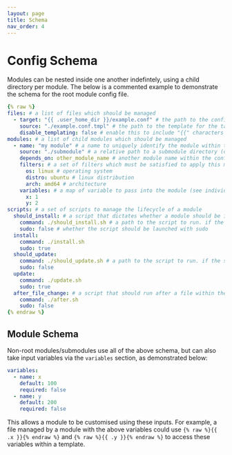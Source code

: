 ```yaml
---
layout: page
title: Schema
nav_order: 4
---
```


# Config Schema

Modules can be nested inside one another indefintely, using a child directory per module. The below is a commented example to demonstrate the schema for the root module config file.

```yaml
{% raw %}
files: # a list of files which should be managed
  - target: "{{ .user_home_dir }}/example.conf" # the path to the config file to manage
    source: "./example.conf.tmpl" # the path to the template for the targeted template file 
    disable_templating: false # enable this to include "{{" characters in your config files without having to escape them.
modules: # a list of child modules which should be managed
  - name: "my module" # a name to uniquely identify the module within the config file
    source: "./submodule" # a relative path to a submodule directory (or a url, or a builtin module identifier)
    depends_on: other_module_name # another module name within the config file that should be applied before this one
    filters: # a set of filters which must be satisfied to apply this module
      os: linux # operating system
      distro: ubuntu # linux distribution
      arch: amd64 # architecture
    variables: # a map of variable to pass into the module (see individual module docs)
      x: 1
      y: 2
scripts: # a set of scripts to manage the lifecycle of a module
  should_install: # a script that dictates whether a module should be installed (i.e. whether the install script should be run)
    command: ./should_install.sh # a path to the script to run. if the script exits with status '0', the module should be installed
    sudo: false # whether the script should be launched with sudo
  install:
    command: ./install.sh
    sudo: true
  should_update:
    command: ./should_update.sh # a path to the script to run. if the script exits with status '0', the module should be updated
    sudo: false
  update:
    command: ./update.sh
    sudo: true
  after_file_change: # a script that should run after a file within the "files" list is written
    command: ./after.sh
    sudo: false
{% endraw %}
```

## Module Schema

Non-root modules/submodules use all of the above schema, but can also take input variables via the `variables` section, as demonstrated below:

```yaml
variables:
  - name: x
    default: 100
    required: false
  - name: y
    default: 200
    required: false
```

This allows a module to be customised using these inputs. For example, a file managed by a module with the above variables could use `{% raw %}{{ .x }}{% endraw %}` and `{% raw %}{{ .y }}{% endraw %}` to access these variables within a template.

